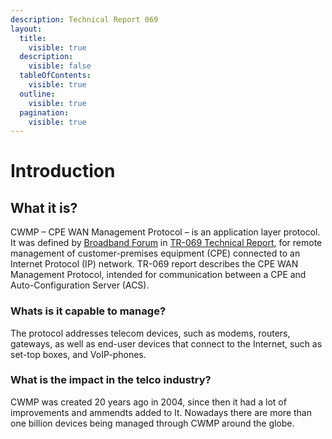 ```yaml
---
description: Technical Report 069
layout:
  title:
    visible: true
  description:
    visible: false
  tableOfContents:
    visible: true
  outline:
    visible: true
  pagination:
    visible: true
---
```


# Introduction

## What it is?

CWMP – CPE WAN Management Protocol – is an application layer protocol. It was defined by [Broadband Forum](https://www.broadband-forum.org/) in [TR-069 Technical Report](https://www.broadband-forum.org/pdfs/tr-069-1-6-1.pdf), for remote management of customer-premises equipment (CPE) connected to an Internet Protocol (IP) network. TR-069 report describes the CPE WAN Management Protocol, intended for communication between a CPE and Auto-Configuration Server (ACS).&#x20;

### Whats is it capable to manage?

The protocol addresses telecom devices, such as modems, routers, gateways, as well as end-user devices that connect to the Internet, such as set-top boxes, and VoIP-phones.&#x20;

### What is the impact in the telco industry?

CWMP was created 20 years ago in 2004, since then it had a lot of improvements and ammendts added to It. Nowadays there are more than one billion devices being managed through CWMP around the globe.

